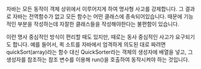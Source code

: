 자바는 모든 동작이 객체 상위에서 이루어지게 하여 명사형 사고를 강제합니다. 그 결과로 자바는 전역함수가 없고 모든 함수는 어떤 클래스에 종속되어있습니다. 
때문에 기능적인 부분을 작성하는데 자잘한 클래스들을 작성해야한다는 불편함이 있습니다.

이런 명사 중심적인 방식이 편리할 때도 있지만, 때로는 동사 중심적인 사고가 요구되기도 합니다.
예를 들어서, 퀵 소트를 자바에서 엄격하게 의도된 대로 짜려면 quickSort(array)라는 함수 대신 QuickSorter라는 객체의 생성자에 배열을 넣고, 그 생성자를 참조하는 참조 변수를 이용해 run()을 호출하여 동작시켜야 하는 것입니다.
